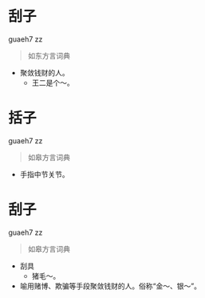 # 刮子
guaeh7 zz
> 如东方言词典
- 聚敛钱财的人。
  - 王二是个～。

# 括子
guaeh7 zz
> 如皋方言词典
- 手指中节关节。

# 刮子
guaeh7 zz
> 如皋方言词典
- 刮具
  - 猪毛～。
- 喻用赌博、欺骗等手段聚敛钱财的人。俗称“金～、银～”。
